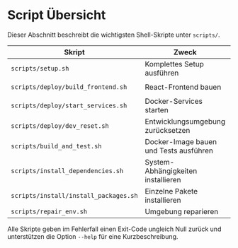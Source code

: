 # Script Übersicht

Dieser Abschnitt beschreibt die wichtigsten Shell-Skripte unter `scripts/`.

| Skript | Zweck | Beispiel |
|---|---|---|
| `scripts/setup.sh` | Komplettes Setup ausführen | `./scripts/setup.sh` |
| `scripts/deploy/build_frontend.sh` | React-Frontend bauen | `./scripts/deploy/build_frontend.sh --clean` |
| `scripts/deploy/start_services.sh` | Docker-Services starten | `./scripts/deploy/start_services.sh --build` |
| `scripts/deploy/dev_reset.sh` | Entwicklungsumgebung zurücksetzen | `./scripts/deploy/dev_reset.sh` |
| `scripts/build_and_test.sh` | Docker-Image bauen und Tests ausführen | `./scripts/build_and_test.sh` |
| `scripts/install_dependencies.sh` | System-Abhängigkeiten installieren | `./scripts/install_dependencies.sh --auto-install` |
| `scripts/install/install_packages.sh` | Einzelne Pakete installieren | `./scripts/install/install_packages.sh --with-sudo nodejs npm` |
| `scripts/repair_env.sh` | Umgebung reparieren | `./scripts/repair_env.sh` |

Alle Skripte geben im Fehlerfall einen Exit-Code ungleich Null zurück und unterstützen die Option `--help` für eine Kurzbeschreibung.

